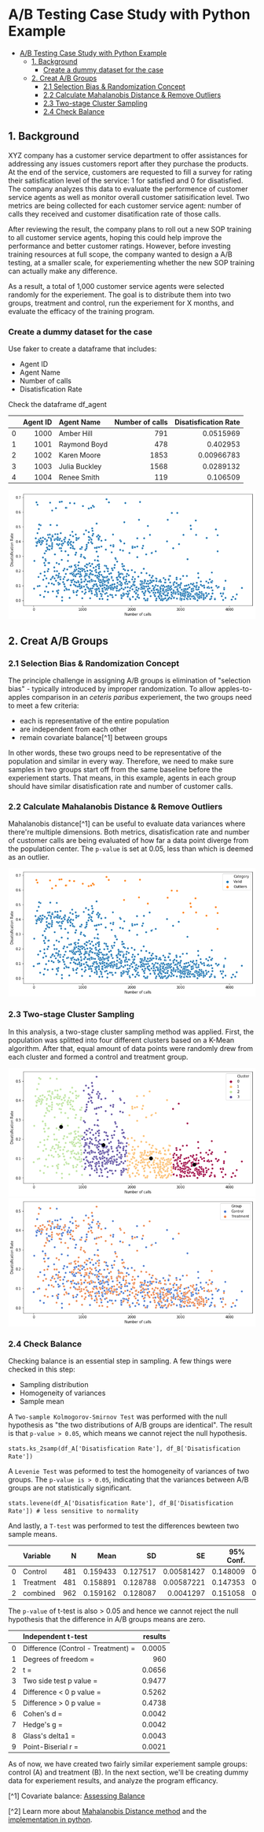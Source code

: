 # A/B Testing Case Study with Python Example

- [A/B Testing Case Study with Python Example](#ab-testing-case-study-with-python-example)
  - [1. Background](#1-background)
    - [Create a dummy dataset for the case](#create-a-dummy-dataset-for-the-case)
  - [2. Creat A/B Groups](#2-creat-ab-groups)
    - [2.1 Selection Bias & Randomization Concept](#21-selection-bias--randomization-concept)
    - [2.2 Calculate Mahalanobis Distance & Remove Outliers](#22-calculate-mahalanobis-distance--remove-outliers)
    - [2.3 Two-stage Cluster Sampling](#23-two-stage-cluster-sampling)
    - [2.4 Check Balance](#24-check-balance)

## 1. Background

XYZ company has a customer service department to offer assistances for addressing any issues customers report after they purchase the products. At the end of the service, customers are requested to fill a survey for rating their satisfication level of the service: 1 for satisfied and 0 for disatisfied. The company analyzes this data to evaluate the performence of customer service agents as well as monitor overall customer satisification level. Two metrics are being collected for each customer service agent: number of calls they received and customer disatification rate of those calls. 

After reviewing the result, the company plans to roll out a new SOP training to all customer service agents, hoping this could help improve the performance and better customer ratings. However, before investing training resources at full scope, the company wanted to design a A/B testing, at a smaller scale, for experiementing whether the new SOP training can actually make any difference. 

As a result, a total of 1,000 customer service agents were selected randomly for the experiement. The goal is to distribute them into two groups, treatment and control, run the experiement for X months, and evaluate the efficacy of the training program. 

### Create a dummy dataset for the case

Use faker to create a dataframe that includes:

* Agent ID 
* Agent Name
* Number of calls
* Disatisfication Rate 

Check the dataframe df_agent

|    |   Agent ID | Agent Name    |   Number of calls |   Disatisfication Rate |
|---:|-----------:|:--------------|------------------:|-----------------------:|
|  0 |       1000 | Amber Hill    |               791 |             0.0515969  |
|  1 |       1001 | Raymond Boyd  |               478 |             0.402953   |
|  2 |       1002 | Karen Moore   |              1853 |             0.00966783 |
|  3 |       1003 | Julia Buckley |              1568 |             0.0289132  |
|  4 |       1004 | Renee Smith   |               119 |             0.106509   |


<img src="img/dummy.png"/>

## 2. Creat A/B Groups

### 2.1 Selection Bias & Randomization Concept

The principle challenge in assigning A/B groups is elimination of "selection bias" - typically introduced by improper randomization. To allow apples-to-apples comparison in an *ceteris paribus* experiement, the two groups need to meet a few criteria:

* each is representative of the entire population
* are independent from each other
* remain covariate balance[^1] between groups

In other words, these two groups need to be representative of the population and similar in every way. Therefore, we need to make sure samples in two groups start off from the same baseline before the experiement starts. That means, in this example, agents in each group should have similar disatisfication rate and number of customer calls. 

### 2.2 Calculate Mahalanobis Distance & Remove Outliers

Mahalanobis distance[^1] can be useful to evaluate data variances where there're multiple dimensions. Both metrics, disatisfication rate and number of customer calls are being evaluated of how far a data point diverge from the population center. The `p-value` is set at 0.05, less than which is deemed as an outlier. 

<img src="img/remove_outlier.png"/>

### 2.3 Two-stage Cluster Sampling

In this analysis, a two-stage cluster sampling method was applied. First, the population was splitted into four different clusters based on a K-Mean algorithm. After that, equal amount of data points were randomly drew from each cluster and formed a control and treatment group. 

<img src="img/cluster.png"/> <img src="img/ab_groups.png"/>

### 2.4 Check Balance

Checking balance is an essential step in sampling. A few things were checked in this step:

* Sampling distribution
* Homogeneity of variances
* Sample mean

A `Two-sample Kolmogorov-Smirnov Test` was performed with the null hypothesis as "the two distributions of A/B groups are identical". The result is that `p-value > 0.05`, which means we cannot reject the null hypothesis. 

```
stats.ks_2samp(df_A['Disatisfication Rate'], df_B['Disatisfication Rate'])
```

A `Levenie Test` was peformed to test the homogeneity of variances of two groups. The `p-value is > 0.05`, indicating that the variances between A/B groups are not statistically significant. 

```
stats.levene(df_A['Disatisfication Rate'], df_B['Disatisfication Rate']) # less sensitive to normality
```

And lastly, a `T-test` was performed to test the differences bewteen two sample means. 

|    | Variable   |   N |     Mean |       SD |         SE |   95% Conf. |   Interval |
|---:|:-----------|----:|---------:|---------:|-----------:|------------:|-----------:|
|  0 | Control    | 481 | 0.159433 | 0.127517 | 0.00581427 |    0.148009 |   0.170858 |
|  1 | Treatment  | 481 | 0.158891 | 0.128788 | 0.00587221 |    0.147353 |   0.170429 |
|  2 | combined   | 962 | 0.159162 | 0.128087 | 0.0041297  |    0.151058 |   0.167267 |

The `p-value` of t-test is also > 0.05 and hence we cannot reject the null hypothesis that the difference in A/B groups means are zero. 

|    | Independent t-test                 |   results |
|---:|:-----------------------------------|----------:|
|  0 | Difference (Control - Treatment) = |    0.0005 |
|  1 | Degrees of freedom =               |  960      |
|  2 | t =                                |    0.0656 |
|  3 | Two side test p value =            |    0.9477 |
|  4 | Difference < 0 p value =           |    0.5262 |
|  5 | Difference > 0 p value =           |    0.4738 |
|  6 | Cohen's d =                        |    0.0042 |
|  7 | Hedge's g =                        |    0.0042 |
|  8 | Glass's delta1 =                   |    0.0043 |
|  9 | Point-Biserial r =                 |    0.0021 |

As of now, we have created two fairly similar experiement sample groups: control (A) and treatment (B). In the next section, we'll be creating dummy data for experiement results, and analyze the program efficancy. 




[^1] Covariate balance: [Assessing Balance](https://cran.r-project.org/web/packages/MatchIt/vignettes/assessing-balance.html#:~:text=Covariate%20balance%20is%20the%20degree,across%20levels%20of%20the%20treatment.) 

[^2] Learn more about [Mahalanobis Distance method](http://mccormickml.com/2014/07/22/mahalanobis-distance/) and the [implementation in python](https://www.geeksforgeeks.org/how-to-calculate-mahalanobis-distance-in-python/). 